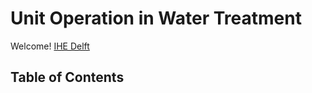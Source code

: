 
# Unit Operation in Water Treatment 
Welcome! [IHE Delft](http://un-ihe.org)

## Table of Contents 